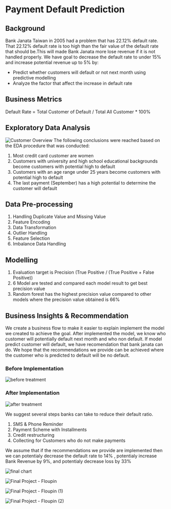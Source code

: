 # Payment Default Prediction
## Background

Bank Janata Taiwan in 2005 had a problem that has 22.12% default rate. That 22.12% default rate is too high than the fair value of the default rate that should be.This will made Bank Janata more lose revenue if it is not handled properly. We have goal to decrease the default rate to under 15% and increase potential revenue up to 5% by:

- Predict whether customers will default or not next month using predictive modelling
- Analyze the factor that affect the increase in default rate

## Business Metrics

Default Rate = Total Customer of Default / Total All Customer * 100%

## Exploratory Data Analysis

![Customer Overview](https://user-images.githubusercontent.com/114277079/193225412-5cfb0c5f-7db0-41a0-b6d3-a44928a80e01.JPG)
The following conclusions were reached based on the EDA procedure that was conducted:
1. Most credit card customer are women
2. Customers with university and high school educational backgrounds become customers with potential high to default
3. Customers with an age range under 25 years become customers with potential high to default
4. The last payment (September) has a high potential to determine the customer will default

## Data Pre-processing
1. Handling Duplicate Value and Missing Value
2. Feature Encoding
3. Data Transformation
4. Outlier Handling
5. Feature Selection
6. Imbalance Data Handling

## Modelling
1. Evaluation target is Precision (True Positive / (True Positive + False Positive))
2. 6 Model are tested and compared each model result to get best precision value
3. Random forest has the highest precision value compared to other models where the precision value obtained is 66%

## Business Insights & Recommendation

We create a business flow to make it easier to explain implement the model we created to achieve the goal. After implemented the model, we know who customer will potentially default next month and who non default. If model predict customer will default, we have recomendation that bank janata can do. We hope that the recommendations we provide can be achieved where the customer who is predicted to default will be no default.

### Before Implementation
![before treatment](https://user-images.githubusercontent.com/114277079/192738552-5cd717e7-5c06-4100-b822-20edda425b3b.png)

### After Implementation
![after treatment](https://user-images.githubusercontent.com/114277079/192738759-1de24fa2-9936-42e1-8b3a-4914b684cf64.png)

We suggest several steps banks can take to reduce their default ratio.
1. SMS & Phone Reminder
2. Payment Scheme with Installments
3. Credit restructuring
4. Collecting for Customers who do not make payments

We assume that if the recommendations we provide are implemented then we can potentialy decrease the default rate to 14% , potentialy increase Bank Revenue by 9%, and potentialy decrease loss by 33%

![final chart](https://user-images.githubusercontent.com/114277079/193395159-4a538dc9-4ad7-4455-8511-5d9f3525f406.png)

![Final Project - Floupin](https://user-images.githubusercontent.com/114277079/193395258-80716d89-24dd-4a50-a7a7-38652b0ced8a.jpg)

![Final Project - Floupin (1)](https://user-images.githubusercontent.com/114277079/193232586-9c99b9f8-aafa-45bc-834e-5f1407948a19.jpg)

![Final Project - Floupin (2)](https://user-images.githubusercontent.com/114277079/193232616-f4cddb30-aac3-4ac1-a8ab-2b0f513dbb9d.jpg)
